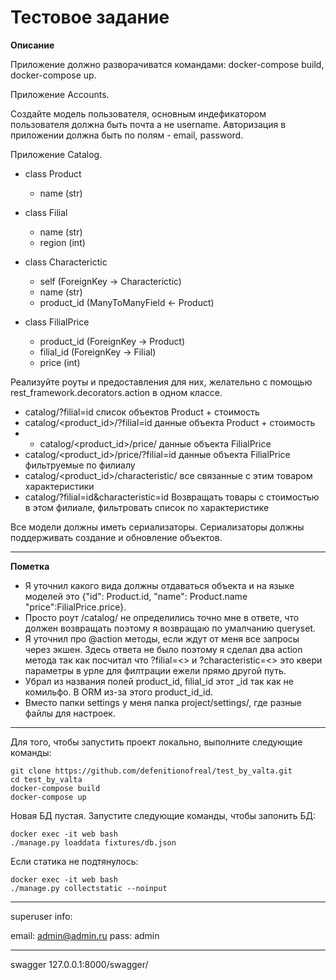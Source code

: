 Тестовое задание
=====================
**Описание**

Приложение должно разворачиватся командами: docker-compose build, docker-compose up.
  
Приложение Accounts.

Создайте модель пользователя, основным индефикатором пользователя должна быть почта а не username.
Авторизация в приложении должна быть по полям - email, password. 

Приложение Catalog.

 - class Product
    - name (str)
   
 - class Filial
    - name (str)
    - region (int)
   
 - class Characterictic
     - self (ForeignKey -> Characterictic) 
     - name (str)
   - product_id (ManyToManyField <- Product)
   
 - class FilialPrice
    - product_id (ForeignKey -> Product)
    - filial_id (ForeignKey -> Filial)
    - price (int)

Реализуйте роуты и предоставления для них, желательно с помощью rest_framework.decorators.action в одном классе.

- catalog/?filial=id список объектов Product + стоимость
- catalog/<product_id>/?filial=id данные объекта Product + стоимость
- - catalog/<product_id>/price/ данные объекта FilialPrice
- catalog/<product_id>/price/?filial=id данные объекта FilialPrice фильтруемые по филиалу
- catalog/<product_id>/characteristic/  все связанные с этим товаром характеристики
- catalog/?filial=id&characteristic=id
Возвращать товары с стоимостью в этом филиале, фильтровать список по характеристике

Все модели должны иметь сериализаторы.
Сериализаторы должны поддерживать создание и обновление объектов.
______
**Пометка**

- Я уточнил какого вида должны отдаваться объекта и на языке моделей это {"id": Product.id, "name": Product.name "price":FilialPrice.price}.
- Просто роут /catalog/ не определились точно мне в ответе, что должен возвращать поэтому я возвращаю по умалчанию queryset.
- Я уточнил про @action методы, если ждут от меня все запросы через экшен. Здесь ответа не было поэтому я сделал два action метода так как посчитал что ?filial=<> и ?characteristic=<> это квери параметры в урле для филтрации ежели прямо другой путь.
- Убрал из названия полей product_id, filial_id этот _id так как не комильфо. В ORM из-за этого product_id_id.
- Вместо папки settings  у меня папка project/settings/, где разные файлы для настроек.
______
Для того, чтобы запустить проект локально, выполните следующие команды:
```
git clone https://github.com/defenitionofreal/test_by_valta.git
cd test_by_valta
docker-compose build
docker-compose up
```

Новая БД пустая. Запустите следующие команды, чтобы запонить БД:
```
docker exec -it web bash
./manage.py loaddata fixtures/db.json
```

Если статика не подтянулось:
```
docker exec -it web bash
./manage.py collectstatic --noinput
```
______
superuser info:

email: admin@admin.ru
pass: admin
______
swagger 127.0.0.1:8000/swagger/
